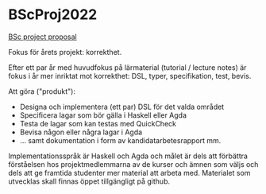 # BScProj2022

[BSc project proposal](DSLsofMath_andra_kurser.md)

Fokus för årets projekt: korrekthet.

Efter ett par år med huvudfokus på lärmaterial (tutorial / lecture
notes) är fokus i år mer inriktat mot korrekthet: DSL, typer,
specifikation, test, bevis.

Att göra ("produkt"):

* Designa och implementera (ett par) DSL för det valda området
* Specificera lagar som bör gälla i Haskell eller Agda
* Testa de lagar som kan testas med QuickCheck
* Bevisa någon eller några lagar i Agda
* ... samt dokumentation i form av kandidatarbetesrapport mm.

Implementationsspråk är Haskell och Agda och målet är dels att
förbättra förståelsen hos projektmedlemmarna av de kurser och ämnen
som väljs och dels att ge framtida studenter mer material att arbeta
med. Materialet som utvecklas skall finnas öppet tillgängligt på
github.

